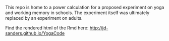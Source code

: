 This repo is home to a power calculation for a proposed experiment on yoga and working memory in schools.  The experiment itself was ultimately replaced by an experiment on adults.

Find the rendered html of the Rmd here:  http://jd-sanders.github.io/YogaCode


